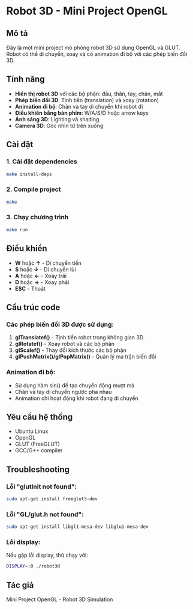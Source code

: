 # Robot 3D - Mini Project OpenGL

## Mô tả
Đây là một mini project mô phỏng robot 3D sử dụng OpenGL và GLUT. Robot có thể di chuyển, xoay và có animation đi bộ với các phép biến đổi 3D.

## Tính năng
- **Hiển thị robot 3D** với các bộ phận: đầu, thân, tay, chân, mắt
- **Phép biến đổi 3D**: Tịnh tiến (translation) và xoay (rotation)
- **Animation đi bộ**: Chân và tay di chuyển khi robot đi
- **Điều khiển bằng bàn phím**: W/A/S/D hoặc arrow keys
- **Ánh sáng 3D**: Lighting và shading
- **Camera 3D**: Góc nhìn từ trên xuống

## Cài đặt

### 1. Cài đặt dependencies
```bash
make install-deps
```

### 2. Compile project
```bash
make
```

### 3. Chạy chương trình
```bash
make run
```

## Điều khiển
- **W** hoặc **↑** - Di chuyển tiến
- **S** hoặc **↓** - Di chuyển lùi  
- **A** hoặc **←** - Xoay trái
- **D** hoặc **→** - Xoay phải
- **ESC** - Thoát

## Cấu trúc code

### Các phép biến đổi 3D được sử dụng:
1. **glTranslatef()** - Tịnh tiến robot trong không gian 3D
2. **glRotatef()** - Xoay robot và các bộ phận
3. **glScalef()** - Thay đổi kích thước các bộ phận
4. **glPushMatrix()/glPopMatrix()** - Quản lý ma trận biến đổi

### Animation đi bộ:
- Sử dụng hàm sin() để tạo chuyển động mượt mà
- Chân và tay di chuyển ngược pha nhau
- Animation chỉ hoạt động khi robot đang di chuyển

## Yêu cầu hệ thống
- Ubuntu Linux
- OpenGL
- GLUT (FreeGLUT)
- GCC/G++ compiler

## Troubleshooting

### Lỗi "glutInit not found":
```bash
sudo apt-get install freeglut3-dev
```

### Lỗi "GL/glut.h not found":
```bash
sudo apt-get install libgl1-mesa-dev libglu1-mesa-dev
```

### Lỗi display:
Nếu gặp lỗi display, thử chạy với:
```bash
DISPLAY=:0 ./robot3d
```

## Tác giả
Mini Project OpenGL - Robot 3D Simulation 